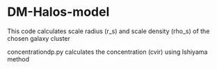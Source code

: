 # DM-Halos-model

This code calculates scale radius (r_s) and scale density (rho_s) of the chosen galaxy cluster

concentrationdp.py calculates the concentration (cvir) using Ishiyama method
